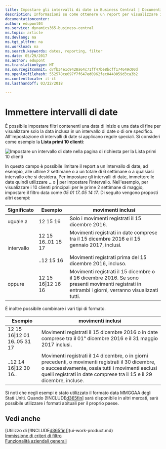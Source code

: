 ```yaml
---
title: Impostare gli intervalli di date in Business Central | Documenti Microsoft
description: Informazioni su come ottenere un report per visualizzare i dati relativi a periodi di tempo specifici utilizzando gli intervalli di date in Business Central.
documentationcenter: 
author: edupont04
ms.service: dynamics365-business-central
ms.topic: article
ms.devlang: na
ms.tgt_pltfrm: na
ms.workload: na
ms.search.keywords: dates, reporting, filter
ms.date: 05/29/2017
ms.author: edupont
ms.translationtype: HT
ms.sourcegitcommit: d7fb34e1c9428a64c71ff47be8bcff174649c00d
ms.openlocfilehash: 552578ce097f7f647ed0962fec0448059d3ca3b2
ms.contentlocale: it-it
ms.lasthandoff: 03/22/2018

---
```

# <a name="entering-date-ranges"></a>Immettere intervalli di date 
È possibile impostare filtri contenenti una data di inizio e una data di fine per visualizzare solo la data inclusa in un intervallo di date o di ore specifico. All'impostazione di intervalli di date si applicano regole speciali. Si consideri come esempio la **Lista primi 10 clienti**:

![Impostare un intervallo di date nella pagina di richiesta per la Lista primi 10 clienti](./media/ui-enter-date-ranges/customer-top10-list.png)

In questo campo è possibile limitare il report a un intervallo di date, ad esempio, alle ultime 2 settimane o a un totale di 6 settimane o a qualsiasi intervallo che si desidera. Per impostare gli intervalli di date, immettere le date quindi utilizzare **..** o **|** per impostare l'intervallo. Nell'esempio, per visualizzare i 10 clienti principali per le prime 2 settimane di maggio, impostare il filtro data come *05 01 17..05 14 17*.
Di seguito vengono proposti altri esempi:

| Significato | Esempio | movimenti inclusi |
|---|---|---|
|uguale a| 12 15 16 |Solo i movimenti registrati il 15 dicembre 2016.|
|intervallo| 12 15 16..01 15 17<br /><br />..12 15 16|Movimenti registrati in date comprese tra il 15 dicembre 2016 e il 15 gennaio 2017, inclusi.<br /><br />Movimenti registrati prima del 15 dicembre 2016, incluso.|
|oppure|12 15 16&#124;12 16 16|Movimenti registrati il 15 dicembre o il 16 dicembre 2016. Se sono presenti movimenti registrati in entrambi i giorni, verranno visualizzati tutti.|

È inoltre possibile combinare i vari tipi di formato.

| Esempio | movimenti inclusi |
|---|---|
|12 15 16&#124;12 01 16..05 31 17 | Movimenti registrati il 15 dicembre 2016 o in date comprese tra il 01° dicembre 2016 e il 31 maggio 2017 inclusi. |
|..12 14 16&#124;12 30 16.. | Movimenti registrati il 14 dicembre, o in giorni precedenti, o movimenti registrati il 30 dicembre, o successivamente, ossia tutti i movimenti esclusi quelli registrati in date comprese tra il 15 e il 29 dicembre, incluse. |

Si noti che negli esempi è stato utilizzato il formato data MMGGAA degli Stati Uniti. Quando [!INCLUDE[d365fin](includes/d365fin_md.md)] sarà disponibile in altri mercati, sarà possibile utilizzare i formati abituali per il proprio paese.

## <a name="see-also"></a>Vedi anche
[Utilizzo di [!INCLUDE[d365fin](includes/d365fin_long_md.md)]](ui-work-product.md)  
[Immissione di criteri di filtro](ui-enter-criteria-filters.md)  
[Funzionalità aziendali generali](ui-across-business-areas.md)


